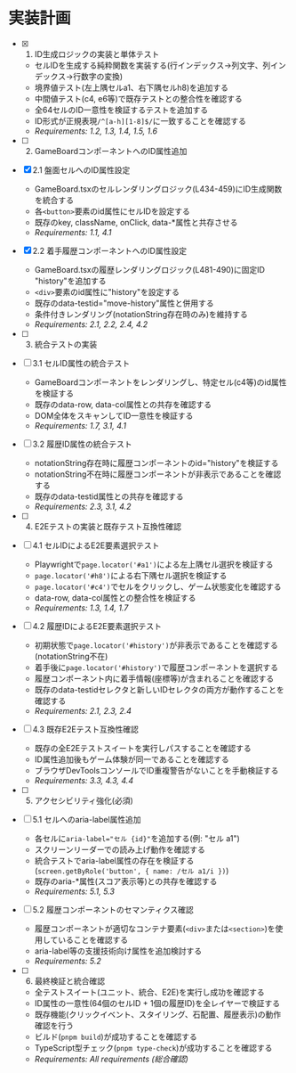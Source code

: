 # 実装計画

- [x] 1. ID生成ロジックの実装と単体テスト
  - セルIDを生成する純粋関数を実装する(行インデックス→列文字、列インデックス→行数字の変換)
  - 境界値テスト(左上隅セルa1、右下隅セルh8)を追加する
  - 中間値テスト(c4, e6等)で既存テストとの整合性を確認する
  - 全64セルのID一意性を検証するテストを追加する
  - ID形式が正規表現`/^[a-h][1-8]$/`に一致することを確認する
  - _Requirements: 1.2, 1.3, 1.4, 1.5, 1.6_

- [ ] 2. GameBoardコンポーネントへのID属性追加
- [x] 2.1 盤面セルへのID属性設定
  - GameBoard.tsxのセルレンダリングロジック(L434-459)にID生成関数を統合する
  - 各`<button>`要素のid属性にセルIDを設定する
  - 既存のkey, className, onClick, data-\*属性と共存させる
  - _Requirements: 1.1, 4.1_

- [x] 2.2 着手履歴コンポーネントへのID属性設定
  - GameBoard.tsxの履歴レンダリングロジック(L481-490)に固定ID "history"を追加する
  - `<div>`要素のid属性に"history"を設定する
  - 既存のdata-testid="move-history"属性と併用する
  - 条件付きレンダリング(notationString存在時のみ)を維持する
  - _Requirements: 2.1, 2.2, 2.4, 4.2_

- [ ] 3. 統合テストの実装
- [ ] 3.1 セルID属性の統合テスト
  - GameBoardコンポーネントをレンダリングし、特定セル(c4等)のid属性を検証する
  - 既存のdata-row, data-col属性との共存を確認する
  - DOM全体をスキャンしてID一意性を検証する
  - _Requirements: 1.7, 3.1, 4.1_

- [ ] 3.2 履歴ID属性の統合テスト
  - notationString存在時に履歴コンポーネントのid="history"を検証する
  - notationString不在時に履歴コンポーネントが非表示であることを確認する
  - 既存のdata-testid属性との共存を確認する
  - _Requirements: 2.3, 3.1, 4.2_

- [ ] 4. E2Eテストの実装と既存テスト互換性確認
- [ ] 4.1 セルIDによるE2E要素選択テスト
  - Playwrightで`page.locator('#a1')`による左上隅セル選択を検証する
  - `page.locator('#h8')`による右下隅セル選択を検証する
  - `page.locator('#c4')`でセルをクリックし、ゲーム状態変化を確認する
  - data-row, data-col属性との整合性を検証する
  - _Requirements: 1.3, 1.4, 1.7_

- [ ] 4.2 履歴IDによるE2E要素選択テスト
  - 初期状態で`page.locator('#history')`が非表示であることを確認する(notationString不在)
  - 着手後に`page.locator('#history')`で履歴コンポーネントを選択する
  - 履歴コンポーネント内に着手情報(座標等)が含まれることを確認する
  - 既存のdata-testidセレクタと新しいIDセレクタの両方が動作することを確認する
  - _Requirements: 2.1, 2.3, 2.4_

- [ ] 4.3 既存E2Eテスト互換性確認
  - 既存の全E2Eテストスイートを実行しパスすることを確認する
  - ID属性追加後もゲーム体験が同一であることを確認する
  - ブラウザDevToolsコンソールでID重複警告がないことを手動検証する
  - _Requirements: 3.3, 4.3, 4.4_

- [ ] 5. アクセシビリティ強化(必須)
- [ ] 5.1 セルへのaria-label属性追加
  - 各セルに`aria-label="セル {id}"`を追加する(例: "セル a1")
  - スクリーンリーダーでの読み上げ動作を確認する
  - 統合テストでaria-label属性の存在を検証する(`screen.getByRole('button', { name: /セル a1/i })`)
  - 既存のaria-\*属性(スコア表示等)との共存を確認する
  - _Requirements: 5.1, 5.3_

- [ ] 5.2 履歴コンポーネントのセマンティクス確認
  - 履歴コンポーネントが適切なコンテナ要素(`<div>`または`<section>`)を使用していることを確認する
  - aria-label等の支援技術向け属性を追加検討する
  - _Requirements: 5.2_

- [ ] 6. 最終検証と統合確認
  - 全テストスイート(ユニット、統合、E2E)を実行し成功を確認する
  - ID属性の一意性(64個のセルID + 1個の履歴ID)を全レイヤーで検証する
  - 既存機能(クリックイベント、スタイリング、石配置、履歴表示)の動作確認を行う
  - ビルド(`pnpm build`)が成功することを確認する
  - TypeScript型チェック(`pnpm type-check`)が成功することを確認する
  - _Requirements: All requirements (総合確認)_
